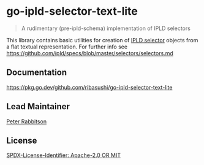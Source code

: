 go-ipld-selector-text-lite
=======================

> A rudimentary (pre-ipld-schema) implementation of IPLD selectors

This library contains basic utilities for creation of [IPLD selector][1]
objects from a flat textual representation. For further info see
https://github.com/ipld/specs/blob/master/selectors/selectors.md


## Documentation

https://pkg.go.dev/github.com/ribasushi/go-ipld-selector-text-lite


## Lead Maintainer

[Peter Rabbitson](https://github.com/ribasushi)

## License

[SPDX-License-Identifier: Apache-2.0 OR MIT](LICENSE.md)

[1]: https://pkg.go.dev/github.com/ipld/go-ipld-prime/traversal/selector